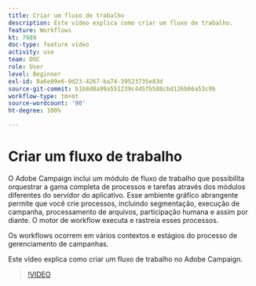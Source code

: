 ```yaml
---
title: Criar um fluxo de trabalho
description: Este vídeo explica como criar um fluxo de trabalho.
feature: Workflows
kt: 7989
doc-type: feature video
activity: use
team: DOC
role: User
level: Beginner
exl-id: 0a6e09e6-0d23-4267-ba74-39523735e83d
source-git-commit: b1b8d8a99a551239c445fb588cbd126b66a53c9b
workflow-type: tm+mt
source-wordcount: '90'
ht-degree: 100%

---
```


# Criar um fluxo de trabalho

O Adobe Campaign inclui um módulo de fluxo de trabalho que possibilita orquestrar a gama completa de processos e tarefas através dos módulos diferentes do servidor do aplicativo. Esse ambiente gráfico abrangente permite que você crie processos, incluindo segmentação, execução de campanha, processamento de arquivos, participação humana e assim por diante. O motor de workflow executa e rastreia esses processos.

Os workflows ocorrem em vários contextos e estágios do processo de gerenciamento de campanhas.

Este vídeo explica como criar um fluxo de trabalho no Adobe Campaign.

>[!VIDEO](https://video.tv.adobe.com/v/25559?quality=12&learn=on)
